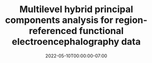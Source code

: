 ---
# Documentation: https://sourcethemes.com/academic/docs/managing-content/

title: "Multilevel hybrid principal components analysis for region-referenced functional electroencephalography data"
authors: [Emilie Campos, Aaron Wolfe Scheffler, Donatello Telesca, Catherine Sugar, Charlotte DiStefano, Shafali Jeste, April R. Levin, Adam Naples, Sara J. Webb, Frederick Shic, Geraldine Dawson, Susan Faja, James C. McPartland, Damla Senturk, Autism Biomarkers Consortium for Clinical Trials]
date: 2022-05-10T00:00:00-07:00
doi: "https://doi.org/10.1002/sim.9445"

# Schedule page publish date (NOT publication's date).
publishDate: 2022-07-01T14:27:48-07:00

# Publication type.
# Legend: 0 = Uncategorized; 1 = Conference paper; 2 = Journal article;
# 3 = Preprint / Working Paper; 4 = Report; 5 = Book; 6 = Book section;
# 7 = Thesis; 8 = Patent
publication_types: ["2"]

# Publication name and optional abbreviated publication name.
publication: "Statistics in Medicine"
publication_short: ""

abstract: "" 

# Summary. An optional shortened abstract.
summary: ""

tags: [Functional Data Analysis, R]
categories: []
featured: false

# Custom links (optional).
#   Uncomment and edit lines below to show custom links.
# links:
# - name: Follow
#   url: https://twitter.com
#   icon_pack: fab
#   icon: twitter

url_pdf: 
url_code: https://github.com/emjcampos/mhpca
url_dataset:
url_poster: 
url_project:
url_slides: ""
url_source:
url_video:
---